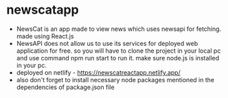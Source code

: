 # newscatapp
- NewsCat is an app made to view news which uses newsapi for fetching. made using React.js
- NewsAPI does not allow us to use its services for deployed web application for free. so you will have to clone the project in your local pc and use command npm run start to run it. make sure node.js is installed in your pc.
- deployed on netlify - https://newscatreactapp.netlify.app/
- also don't forget to install necessary node packages mentioned in the dependencies of package.json file
